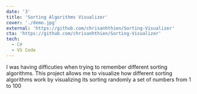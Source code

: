 ```yaml
---
date: '3'
title: 'Sorting Algorithms Visualizer'
cover: './demo.jpg'
external: 'https://github.com/chrisanhthien/Sorting-Visualizer'
cta: 'https://github.com/chrisanhthien/Sorting-Visualizer'
tech:
  - C#
  - VS Code
---
```


I was having difficuties when trying to remember different sorting algorithms. This project allows me to visualize how different sorting algorithms work by visualizing its sorting randomly a set of numbers from 1 to 100
